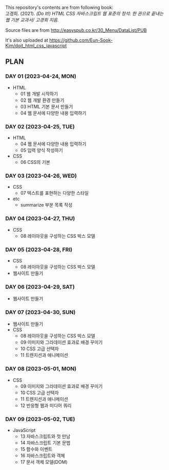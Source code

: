 This repository's contents are from following book: <br>
고경희. (2021). <i>(Do It!) HTML CSS 자바스크립트 웹 표준의 정석: 한 권으로 끝내는 웹 기본 교과서/ 고경희 지음.</i>

Source files are from http://easyspub.co.kr/30_Menu/DataList/PUB 

It's also uploaded at https://github.com/Eun-Sook-Kim/doit_html_css_javascript 



## PLAN
### DAY 01 (2023-04-24, MON) 
* HTML
    * 01 웹 개발 시작하기
    * 02 웹 개발 환경 만들기
    * 03 HTML 기본 문서 만들기
    * 04 웹 문서에 다양한 내용 입력하기

### DAY 02 (2023-04-25, TUE)
* HTML
    * 04 웹 문서에 다양한 내용 입력하기
    * 05 입력 양식 작성하기
* CSS
    * 06 CSS의 기본

### DAY 03 (2023-04-26, WED)
* CSS
    * 07 텍스트를 표현하는 다양한 스타일
* etc
    * summarize 부분 목록 작성

### DAY 04 (2023-04-27, THU)
* CSS 
    * 08 레이아웃을 구성하는 CSS 박스 모델

### DAY 05 (2023-04-28, FRI)
* CSS 
    * 08 레이아웃을 구성하는 CSS 박스 모델
* 웹사이트 만들기

### DAY 06 (2023-04-29, SAT)
* 웹사이트 만들기

### DAY 07 (2023-04-30, SUN)
* 웹사이트 만들기
* CSS 
    * 08 레이아웃을 구성하는 CSS 박스 모델
    * 09 이미지와 그라데이션 효과로 배경 꾸미기
    * 10 CSS 고급 선택자
    * 11 트렌지션과 애니메이션

### DAY 08 (2023-05-01, MON)
* CSS
    * 09 이미지와 그라데이션 효과로 배경 꾸미기
    * 10 CSS 고급 선택자
    * 11 트렌지션과 애니메이션
    * 12 반응형 웹과 미디어 쿼리

### DAY 09 (2023-05-02, TUE)
* JavaScript
    * 13 자바스크립트와 첫 만남
    * 14 자바스크립트 기본 문법
    * 15 함수와 이벤트
    * 16 자바스크립트와 객체
    * 17 문서 객체 모델(DOM)